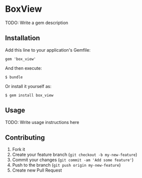 # BoxView

TODO: Write a gem description

## Installation

Add this line to your application's Gemfile:

    gem 'box_view'

And then execute:

    $ bundle

Or install it yourself as:

    $ gem install box_view

## Usage

TODO: Write usage instructions here

## Contributing

1. Fork it
2. Create your feature branch (`git checkout -b my-new-feature`)
3. Commit your changes (`git commit -am 'Add some feature'`)
4. Push to the branch (`git push origin my-new-feature`)
5. Create new Pull Request
